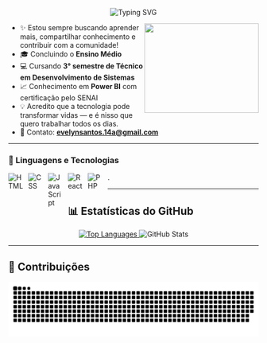 <p align="center">
  <img src="https://readme-typing-svg.herokuapp.com?font=Fira+Code&size=25&duration=4000&pause=1000&color=DC143C&center=true&vCenter=true&width=600&lines=Olá!+Meu+nome+é+Evelyn!" alt="Typing SVG" />
</p>

 <div>


<img   height=180px width=230px align="right" src="https://i.pinimg.com/originals/e1/7a/b9/e17ab9681bec36303a67cd0e13a7b170.gif"/>

- ✨ Estou sempre buscando aprender mais, compartilhar conhecimento e contribuir com a comunidade!
- 🎓 Concluindo o **Ensino Médio**
- 💻 Cursando **3° semestre de Técnico em Desenvolvimento de Sistemas**
- 📈 Conhecimento em **Power BI** com certificação pelo SENAI
- 💡 Acredito que a tecnologia pode transformar vidas — e é nisso que quero trabalhar todos os dias.
- 💬 Contato: **evelynsantos.14a@gmail.com**

---
### 🤖 Linguagens e Tecnologias

<img 
    align="left" 
    alt="HTML"
    title="HTML" 
    width="30px" 
    style="padding-right: 10px;" 
    src="https://cdn.jsdelivr.net/gh/devicons/devicon@latest/icons/html5/html5-original.svg" 
/>
<img 
    align="left" 
    alt="CSS" 
    title="CSS"
    width="30px" 
    style="padding-right: 10px;" 
    src="https://cdn.jsdelivr.net/gh/devicons/devicon@latest/icons/css3/css3-original.svg" 
/>
<img 
    align="left" 
    alt="JavaScript" 
    title="JavaScript"
    width="30px" 
    style="padding-right: 10px;" 
    src="https://cdn.jsdelivr.net/gh/devicons/devicon@latest/icons/javascript/javascript-original.svg" 
/>
<img 
    align="left" 
    alt="React"
    title="React" 
    width="30px" 
    style="padding-right: 10px;" 
    src="https://cdn.jsdelivr.net/gh/devicons/devicon@latest/icons/react/react-original.svg" 
/>
<img 
    align="left" 
    alt="PHP" 
    title="PHP"
    width="30px" 
    style="padding-right: 10px;" 
    src="https://cdn.jsdelivr.net/gh/devicons/devicon@latest/icons/php/php-original.svg" 
/>
.

---

## 📊 Estatísticas do GitHub

<div align="center">
  <a href="https://github.com/anuraghazra/github-readme-stats">
    <img src="https://github-readme-stats.vercel.app/api/top-langs/?username=Lyndacrebs&layout=compact&langs_count=6&theme=radical" alt="Top Languages"/>
  </a>
  <img src="https://github-readme-stats.vercel.app/api?username=Lyndacrebs&show_icons=true&theme=radical" alt="GitHub Stats"/>
</div>

---

## 🐍 Contribuições

<div align="center">
  <picture>
    <source media="(prefers-color-scheme: dark)" srcset="https://raw.githubusercontent.com/platane/platane/output/github-contribution-grid-snake-dark.svg">
    <source media="(prefers-color-scheme: light)" srcset="https://raw.githubusercontent.com/platane/platane/output/github-contribution-grid-snake.svg">
    <img alt="GitHub Contribution Snake" src="https://raw.githubusercontent.com/platane/platane/output/github-contribution-grid-snake.svg">
  </picture>
</div>
